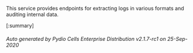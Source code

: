 






This service provides endpoints for extracting logs in various formats and auditing internal data.

[:summary]

###### Auto generated by Pydio Cells Enterprise Distribution v2.1.7-rc1 on 25-Sep-2020
